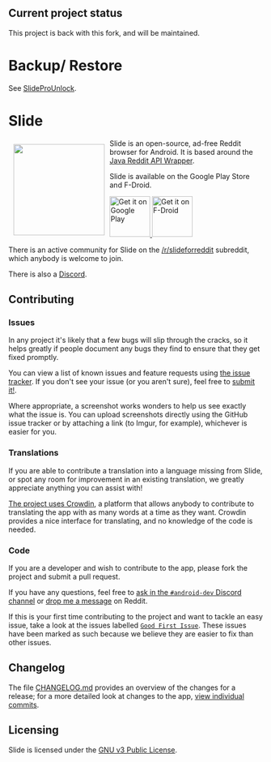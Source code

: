 ## Current project status

This project is back with this fork, and will be maintained.

# Backup/ Restore
See [SlideProUnlock](https://github.com/edgan/SlideProUnlock).

# Slide

<img src="app/src/main/res/drawable/ic_launcher.png"
    align="left" width="180" hspace="10" vspace="10">

Slide is an open-source, ad-free Reddit browser for Android.
It is based around the [Java Reddit API Wrapper](https://github.com/mattbdean/JRAW).

Slide is available on the Google Play Store and F-Droid.

<a href="https://play.google.com/store/apps/details?id=me.ccrama.redditslide">
    <img alt="Get it on Google Play"
        height="80"
        src="https://play.google.com/intl/en_us/badges/static/images/badges/en_badge_web_generic.png" />
</a>
<a href="https://f-droid.org/app/me.ccrama.redditslide">
    <img alt="Get it on F-Droid"
        height="80"
        src="https://fdroid.gitlab.io/artwork/badge/get-it-on.png" />
</a>

There is an active community for Slide on the
[/r/slideforreddit](https://www.reddit.com/r/slideforreddit) subreddit,
which anybody is welcome to join.

There is also a [Discord](https://discord.gg/hVWAY8A).

## Contributing

### Issues

In any project it's likely that a few bugs will slip through the cracks, so it
helps greatly if people document any bugs they find to ensure that they get
fixed promptly.

You can view a list of known issues and feature requests using [the issue tracker](https://github.com/edgan/Slide/issues).
If you don't see your issue (or you aren't sure), feel free to [submit it!](https://github.com/edgan/Slide/issues/new).

Where appropriate, a screenshot works wonders to help us see exactly what the issue is.
You can upload screenshots directly using the GitHub issue tracker or
by attaching a link (to Imgur, for example), whichever is easier for you.

### Translations

If you are able to contribute a translation into a language missing from Slide,
or spot any room for improvement in an existing translation, we greatly
appreciate anything you can assist with!

[The project uses Crowdin](https://crowdin.com/project/slide-for-reddit),
a platform that allows anybody to contribute to translating the app with as many words at a time as they want.
Crowdin provides a nice interface for translating, and no knowledge of the code is needed.

### Code

If you are a developer and wish to contribute to the app, please fork the project
and submit a pull request.

If you have any questions, feel free to
[ask in the `#android-dev` Discord channel](https://discord.gg/HeShMsX) or
[drop me a message](https://www.reddit.com/message/compose/?to=ccrama) on Reddit.

If this is your first time contributing to the project and want to tackle an
easy issue, take a look at the issues labelled [`Good First Issue`](https://github.com/edgan/Slide/issues?q=is%3Aopen+is%3Aissue+label%3A%22Good+First+Issue%22).
These issues have been marked as such because we believe they are easier to fix than other issues.

## Changelog

The file [CHANGELOG.md](CHANGELOG.md) provides an overview of the changes for a
release; for a more detailed look at changes to the app, [view individual commits](https://github.com/edgan/Slide/commits/master).

## Licensing

Slide is licensed under the [GNU v3 Public License](LICENSE.txt).
